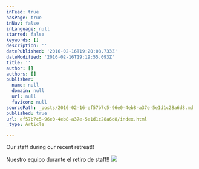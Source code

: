 ```yaml
---
inFeed: true
hasPage: true
inNav: false
inLanguage: null
starred: false
keywords: []
description: ''
datePublished: '2016-02-16T19:20:08.733Z'
dateModified: '2016-02-16T19:19:55.093Z'
title: ''
author: []
authors: []
publisher:
  name: null
  domain: null
  url: null
  favicon: null
sourcePath: _posts/2016-02-16-ef57b7c5-96e0-4eb8-a37e-5e1d1c28a6d8.md
published: true
url: ef57b7c5-96e0-4eb8-a37e-5e1d1c28a6d8/index.html
_type: Article

---
```

Our staff during our recent retreat!!

Nuestro equipo durante el retiro de staff!!
![](https://the-grid-user-content.s3-us-west-2.amazonaws.com/9ecb9eaa-4c8d-4c43-b7ff-d892551900a1.jpg)